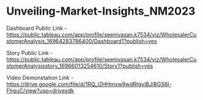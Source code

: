 # Unveiling-Market-Insights_NM2023


Dashboard Public Link - https://public.tableau.com/app/profile/seenivasan.k7534/viz/WholesalerCustomerAnalysis_16964283786400/Dashboard1?publish=yes

Story Public Link - https://public.tableau.com/app/profile/seenivasan.k7534/viz/WholesalerCustomerAnalysisstory_16966013254610/Story1?publish=yes

Video Demonstation Link - https://drive.google.com/file/d/1RQ_i2HHmxw9wdRtgyiBJiBGS6l-FhguC/view?usp=drivesdk

